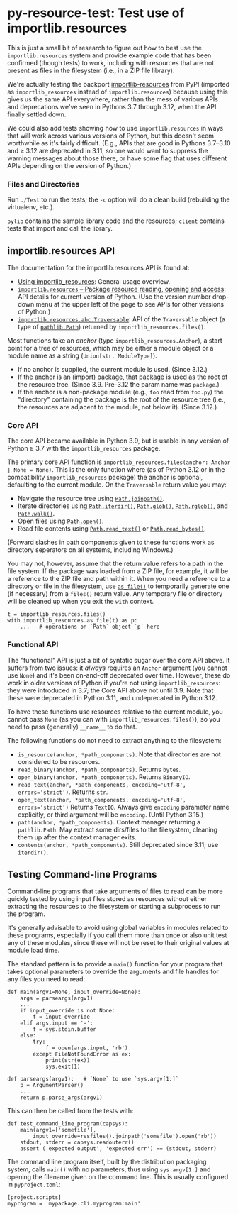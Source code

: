 py-resource-test: Test use of importlib.resources
=================================================

This is just a small bit of research to figure out how to best use the
`importlib.resources` system and provide example code that has been
confirmed (though tests) to work, including with resources that are
not present as files in the filesystem (i.e., in a ZIP file library).

We're actually testing the backport [importlib-resources] from PyPI
(imported as `importlib_resources` instead of `importlib.resources`)
because using this gives us the same API everywhere, rather than the mess
of various APIs and deprecations we've seen in Pythons 3.7 through
3.12, when the API finally settled down.

We could also add tests showing how to use `importlib.resources` in ways
that will work across various versions of Python, but this doesn't seem
worthwhile as it's fairly difficult. (E.g., APIs that are good in Pythons
3.7–3.10 and ≥ 3.12 are deprecated in 3.11, so one would want to suppress
the warning messages about those there, or have some flag that uses
different APIs depending on the version of Python.)

### Files and Directories

Run `./Test` to run the tests; the `-c` option will do a clean build
(rebuilding the virtualenv, etc.).

`pylib` contains the sample library code and the resources; `client`
contains tests that import and call the library.


importlib.resources API
-----------------------

The documentation for the importlib.resources API is found at:
- [Using importlib_resources][i_r-using]: General usage overview.
- [`importlib.resources` – Package resource reading, opening and
  access][i.r-package]: API details for current version of Python. (Use the
  version number drop-down menu at the upper left of the page to see APIs
  for other versions of Python.)
- [`importlib.resources.abc.Traversable`][i.r.abc.T]: API of the
  `Traversable` object (a type of [`pathlib.Path`]) returned by
  `importlib_resources.files()`.

Most functions take an _anchor_ (type `importlib_resources.Anchor`), a
start point for a tree of resources, which may be either a module object or
a module name as a string (`Union[str, ModuleType]`).
* If no anchor is supplied, the current module is used. (Since 3.12.)
* If the anchor is an (import) package, that package is used as the root of
  the resource tree. (Since 3.9. Pre-3.12 the param name was `package`.)
* If the anchor is a non-package module (e.g., `foo` read from `foo.py`)
  the "directory" containing the package is the root of the resource tree
  (i.e., the resources are adjacent to the module, not below it). (Since
  3.12.)

### Core API

The core API became available in Python 3.9, but is usable in any version
of Python ≥ 3.7 with the `importlib_resources` package.

The primary core API function is `importlib_resources.files(anchor: Anchor
| None = None)`. This is the only function where (as of Python 3.12 or in
the compatibility `importlib_resources` package) the anchor is optional,
defaulting to the current module. On the `Traversable` return value you may:
- Navigate the resource tree using [`Path.joinpath()`].
- Iterate directories using [`Path.iterdir()`], [`Path.glob()`],
  [`Path.rglob()`], and [`Path.walk()`].
- Open files using [`Path.open()`].
- Read file contents using [`Path.read_text()`] or [`Path.read_bytes()`].

(Forward slashes in path components given to these functions work
as directory seperators on all systems, including Windows.)

You may not, however, assume that the return value refers to a path in the
file system. If the package was loaded from a ZIP file, for example, it
will be a reference to the ZIP file and path within it. When you need a
reference to a directory or file in the filesystem, use [`as_file()`] to
temporarily generate one (if necessary) from a `files()` return value. Any
temporary file or directory will be cleaned up when you exit the `with`
context.

    t = importlib_resources.files()
    with importlib_resources.as_file(t) as p:
        ...   # operations on `Path` object `p` here

### Functional API

The "functional" API is just a bit of syntatic sugar over the core API
above. It suffers from two issues: it _always_ requires an `Anchor`
argument (you cannot use `None`) and it's been on-and-off deprecated over
time. However, these do work in older versions of Python if you're not
using `importlib_resources`: they were introduced in 3.7; the Core API
above not until 3.9. Note that these were deprecated in Python 3.11, and
undeprecated in Python 3.12.

To have these functions use resources relative to the current module, you
cannot pass `None` (as you can with `importlib_resources.files()`), so you
need to pass (generally) `__name__` to do that.

The following functions do not need to extract anything to the filesystem:

- `is_resource(anchor, *path_components)`. Note that directories are not
  considered to be resources.
- `read_binary(anchor, *path_components)`. Returns `bytes`.
- `open_binary(anchor, *path_components)`. Returns `BinaryIO`.
- `read_text(anchor, *path_components, encoding='utf-8', errors='strict')`.
  Returns `str`.
- `open_text(anchor, *path_components, encoding='utf-8', errors='strict')`
  Returns `TextIO`. Always give `encoding` parameter name explicitly, or
  third argument will be `encoding`. (Until Python 3.15.)
- `path(anchor, *path_components)`. Context manager returning a
  `pathlib.Path`. May extract some dirs/files to the filesystem, cleaning
  them up after the context manager exits.
- `contents(anchor, *path_components)`. Still deprecated since 3.11; use
  `iterdir()`.


Testing Command-line Programs
-----------------------------

Command-line programs that take arguments of files to read can be more
quickly tested by using input files stored as resources without either
extracting the resources to the filesystem or starting a subprocess to run
the program.

It's generally advisable to avoid using global variables in modules related
to these programs, especially if you call them more than once or also unit
test any of these modules, since these will not be reset to their original
values at module load time.

The standard pattern is to provide a `main()` function for your program
that takes optional parameters to override the arguments and file handles
for any files you need to read:

    def main(argv1=None, input_override=None):
        args = parseargs(argv1)
        ...
        if input_override is not None:
            f = input_override
        elif args.input == '-':
            f = sys.stdin.buffer
        else:
            try:
                f = open(args.input, 'rb')
            except FileNotFoundError as ex:
                print(str(ex))
                sys.exit(1)

    def parseargs(argv1):   # `None` to use `sys.argv[1:]`
        p = ArgumentParser()
        ...
        return p.parse_args(argv1)

This can then be called from the tests with:

    def test_command_line_program(capsys):
        main(argv1=['somefile'],
            input_override=resfiles().joinpath('somefile').open('rb'))
        stdout, stderr = capsys.readouterr()
        assert ('expected output', 'expected err') == (stdout, stderr)

The command line program itself, built by the distribution packaging
system, calls `main()` with no parameters, thus using `sys.argv[1:]` and
opening the filename given on the command line. This is usually configured
in `pyproject.toml`:

    [project.scripts]
    myprogram = 'mypackage.cli.myprogram:main'



<!-------------------------------------------------------------------->
[`as_file()`]: https://docs.python.org/3/library/importlib.resources.html#importlib.resources.as_file
[i.r-package]: https://docs.python.org/3/library/importlib.resources.html
[i.r.abc.T]: https://docs.python.org/3/library/importlib.resources.abc.html#importlib.resources.abc.Traversable
[i_r-using]: https://importlib-resources.readthedocs.io/en/latest/using.html
[importlib-resources]: https://pypi.org/project/importlib-resources/

[`Path.glob()`]: https://docs.python.org/3/library/pathlib.html#pathlib.Path.glob
[`Path.iterdir()`]: https://docs.python.org/3/library/pathlib.html#pathlib.Path.iterdir
[`Path.joinpath()`]: https://docs.python.org/3/library/pathlib.html#pathlib.PurePath.joinpath
[`Path.open()`]: https://docs.python.org/3/library/pathlib.html#pathlib.Path.open
[`Path.read_bytes()`]: https://docs.python.org/3/library/pathlib.html#pathlib.Path.read_bytes
[`Path.read_text()`]: https://docs.python.org/3/library/pathlib.html#pathlib.Path.read_text
[`Path.rglob()`]: https://docs.python.org/3/library/pathlib.html#pathlib.Path.rglob
[`Path.walk()`]: https://docs.python.org/3/library/pathlib.html#pathlib.Path.walk
[`pathlib.path`]: https://docs.python.org/3/library/pathlib.html#pathlib.Path

